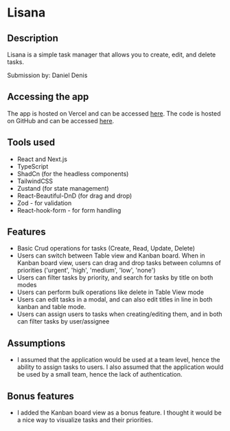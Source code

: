 # Lisana

## Description

Lisana is a simple task manager that allows you to create, edit, and delete
tasks.

Submission by: Daniel Denis

## Accessing the app

The app is hosted on Vercel and can be accessed
[here](https://lisana.vercel.app/). The code is hosted on GitHub and can be
accessed [here](https://github.com/katungi/lisana).

## Tools used

- React and Next.js
- TypeScript
- ShadCn (for the headless components)
- TailwindCSS
- Zustand (for state management)
- React-Beautiful-DnD (for drag and drop)
- Zod - for validation
- React-hook-form - for form handling

## Features

- Basic Crud operations for tasks (Create, Read, Update, Delete)
- Users can switch between Table view and Kanban board. When in Kanban board
  view, users can drag and drop tasks between columns of priorities ('urgent', 'high', 'medium', 'low', 'none')
- Users can filter tasks by priority, and search for tasks by title on both modes
- Users can perform bulk operations like delete in Table View mode
- Users can edit tasks in a modal, and can also edit titles in line in both kanban and table mode. 
- Users can assign users to tasks when creating/editing them, and in both can filter tasks by user/assignee

## Assumptions

- I assumed that the application would be used at a team level, hence the ability to assign tasks to users. I also assumed that the application would be used by a small team, hence the lack of authentication.

## Bonus features

- I added the Kanban board view as a bonus feature. I thought it would be a nice way to visualize tasks and their priorities.
